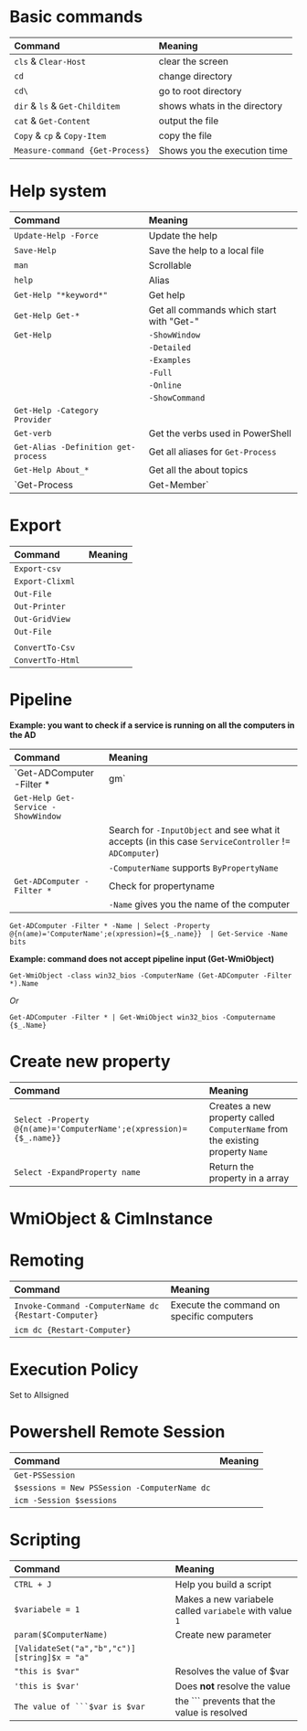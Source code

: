 # Basic commands
| Command							| Meaning
| :---								| :---
| `cls` & `Clear-Host`				| clear the screen
| `cd`								| change directory
| `cd\` 							| go to root directory
| `dir` & `ls` & `Get-Childitem` 	| shows whats in the directory
| `cat` & `Get-Content`				| output the file
| `Copy` & `cp` & `Copy-Item`		| copy the file
| `Measure-command {Get-Process}`	| Shows you the execution time

# Help system
| Command								| Meaning
| :---									| :---
| `Update-Help -Force`					| Update the help
| `Save-Help`							| Save the help to a local file
| `man`									| Scrollable
| `help`								| Alias
| `Get-Help "*keyword*"` 				| Get help
| `Get-Help Get-*` 						| Get all commands which start with "Get-"
| `Get-Help`							| `-ShowWindow`
| 										| `-Detailed`
|										| `-Examples`
| 										| `-Full`
| 										| `-Online`
| 										| `-ShowCommand`
| `Get-Help -Category Provider`			|
| `Get-verb`							| Get the verbs used in PowerShell
| `Get-Alias -Definition get-process` 	| Get all aliases for `Get-Process`
| `Get-Help About_*`					| Get all the about topics
| `Get-Process | Get-Member`			| Get all the methods, properties,... of the object

# Export

| Command			| Meaning
| :---				| :---
| `Export-csv`		|
| `Export-Clixml`	|
| `Out-File`		|
| `Out-Printer`		|
| `Out-GridView`	|
| `Out-File`		|
|					|
| `ConvertTo-Csv`	|
| `ConvertTo-Html`	|

# Pipeline

**Example: you want to check if a service is running on all the computers in the AD <br />**

| Command								| Meaning
| :---									| :---
| `Get-ADComputer -Filter * 	| gm`	| Check what object you are working with (in this case `ADComputer`)
| `Get-Help Get-Service -ShowWindow`	|
| 										| Search for `-InputObject` and see what it accepts (in this case `ServiceController` != `ADComputer`)
|										| `-ComputerName` supports `ByPropertyName`
| `Get-ADComputer -Filter *`			| Check for propertyname
|										| `-Name` gives you the name of the computer

`Get-ADComputer -Filter * -Name | Select -Property @{n(ame)='ComputerName';e(xpression)={$_.name}} 	| Get-Service -Name bits`<br />

**Example: command does not accept pipeline input (Get-WmiObject)<br />**

`Get-WmiObject -class win32_bios -ComputerName (Get-ADComputer -Filter *).Name`

_Or_

`Get-ADComputer -Filter * | Get-WmiObject win32_bios -Computername {$_.Name}`

# Create new property

| Command																| Meaning
| :---																	| :---
| `Select -Property @{n(ame)='ComputerName';e(xpression)={$_.name}}`	| Creates a new property called `ComputerName` from the existing property `Name`
| `Select -ExpandProperty name`											| Return the property in a array

# WmiObject & CimInstance

# Remoting
| Command																| Meaning
| :---																	| :---
|`Invoke-Command -ComputerName dc {Restart-Computer}`					| Execute the command on specific computers
| `icm dc {Restart-Computer}`											|

# Execution Policy

Set to Allsigned <br />

# Powershell Remote Session

| Command										| Meaning
| :---											| :---
| `Get-PSSession`								|
| `$sessions = New PSSession -ComputerName dc`	|
| `icm -Session $sessions`						|

# Scripting

| Command										| Meaning
| :---											| :---
| `CTRL + J`									| Help you build a script
| `$variabele = 1`								| Makes a new variabele called `variabele` with value `1`
| `param($ComputerName)`							| Create new parameter
| `[ValidateSet("a","b","c")][string]$x = "a"`		|
| `"this is $var"`									| Resolves the value of $var
| `'this is $var'`									| Does **not** resolve the value
| `The value of ```$var is $var`						| the ``` prevents that the value is resolved  
